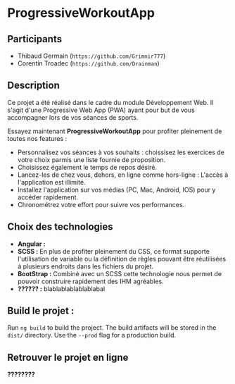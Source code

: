 # ProgressiveWorkoutApp

## Participants

- Thibaud Germain (`https://github.com/Grimnir777`)
- Corentin Troadec (`https://github.com/Drainman`)

## Description

Ce projet a été réalisé dans le cadre du module Développement Web.
Il s'agit d'une Progressive Web App (PWA) ayant pour but de vous accompagner lors de vos séances de sports.

Essayez maintenant **ProgressiveWorkoutApp** pour profiter pleinement de toutes nos features :

- Personnalisez vos séances à vos souhaits : choissisez les exercices de votre choix parmis une liste fournie de proposition.
- Choisissez également le temps de repos désiré.
- Lancez-les de chez vous, dehors, en ligne comme hors-ligne : L'accès à l'application est illimité.
- Installez l'application sur vos médias (PC, Mac, Android, IOS) pour y accéder rapidement.
- Chronométrez votre effort pour suivre vos performances.

## Choix des technologies

- **Angular :**
- **SCSS :** En plus de profiter pleinement du CSS, ce format supporte l'utilisation de variable ou la définition de règles pouvant être réutilisées à plusieurs endroits dans les fichiers du projet.
- **BootStrap :** Combiné avec un SCSS cette technologie nous permet de pouvoir construire rapidement des IHM agréables.
- **?????? :** blablablablablablabal

## Build le projet :

Run `ng build` to build the project. The build artifacts will be stored in the `dist/` directory. Use the `--prod` flag for a production build.

## Retrouver le projet en ligne

**????????**
